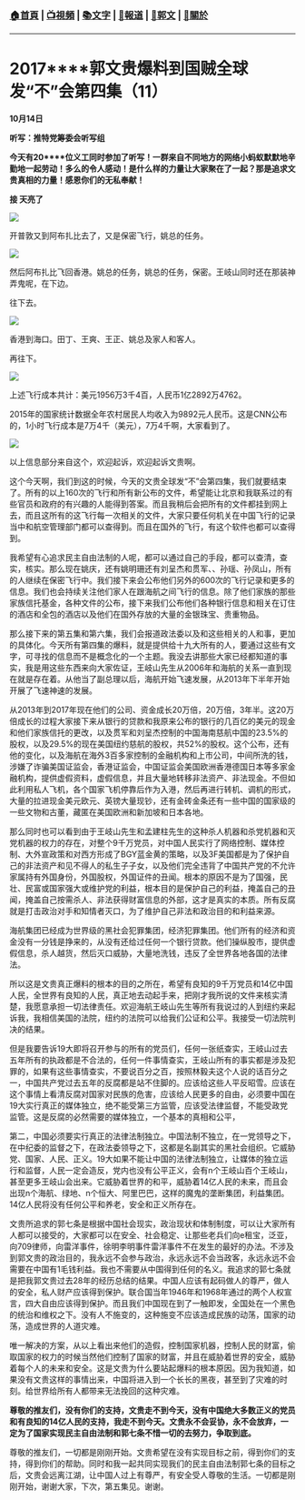 ###  [:house:首頁](https://github.com/ourhimalayas/home) | [:tv:視頻](https://github.com/ourhimalayas/videos) | [:books:文字](https://github.com/ourhimalayas/txt) | [:newspaper:報道](https://github.com/ourhimalayas/news) | [:eagle:郭文](https://github.com/ourhimalayas/guomedia) | [:pray:關於](https://github.com/ourhimalayas/home/tree/master/about)
---
# **2017****郭文贵爆料到国贼全球发“不”会第四集（11）**

**10****月14****日**













**听写：推特党筹委会听写组**















**今天有20****位义工同时参加了听写！一群来自不同地方的网络小蚂蚁默默地辛勤地一起劳动！多么的令人感动！是什么样的力量让大家聚在了一起？那是追求文贵真相的力量！感恩你们的无私奉献！**





**接 天亮了**



[![](https://2.bp.blogspot.com/-DJ-TUesCx7o/WeMUhPr8TdI/AAAAAAAABCs/w72dYmRHiGkpzETCWuHqK9Bb2pQdpM9AACLcBGAs/s400/188.PNG)](https://2.bp.blogspot.com/-DJ-TUesCx7o/WeMUhPr8TdI/AAAAAAAABCs/w72dYmRHiGkpzETCWuHqK9Bb2pQdpM9AACLcBGAs/s1600/188.PNG)







开普敦又到阿布扎比去了，又是保密飞行，姚总的任务。

[![](https://4.bp.blogspot.com/-jE6w6fWUzGM/WeMUr1R0gyI/AAAAAAAABCw/qor5C_PiK9oRveb6vqR1D5d7hyyVncCMgCLcBGAs/s400/189.PNG)](https://4.bp.blogspot.com/-jE6w6fWUzGM/WeMUr1R0gyI/AAAAAAAABCw/qor5C_PiK9oRveb6vqR1D5d7hyyVncCMgCLcBGAs/s1600/189.PNG)



然后阿布扎比飞回香港。姚总的任务，姚总的任务，保密。王岐山同时还在那装神弄鬼呢，在下边。

往下去。



[![](https://1.bp.blogspot.com/-lprrYh7F6X8/WeMU5KY92eI/AAAAAAAABC0/RZMYtpba6nAie307pDAFf2uoVosS7QroQCLcBGAs/s400/190.PNG)](https://1.bp.blogspot.com/-lprrYh7F6X8/WeMU5KY92eI/AAAAAAAABC0/RZMYtpba6nAie307pDAFf2uoVosS7QroQCLcBGAs/s1600/190.PNG)





香港到海口。田丁、王爽、王正、姚总及家人和客人。

再往下。

[![](https://1.bp.blogspot.com/-AfVGsePhoPg/WeMVDW4_cXI/AAAAAAAABC8/2NstViDkQToyJkCKYyDaTJTv96aeBfJ4ACLcBGAs/s400/191.PNG)](https://1.bp.blogspot.com/-AfVGsePhoPg/WeMVDW4_cXI/AAAAAAAABC8/2NstViDkQToyJkCKYyDaTJTv96aeBfJ4ACLcBGAs/s1600/191.PNG)

上述飞行成本共计：美元1956万3千4百，人民币1亿2892万4762。

2015年的国家统计数据全年农村居民人均收入为9892元人民币。这是CNN公布的，1小时飞行成本是7万4千（美元），7万4千啊，大家看到了。

[![](https://2.bp.blogspot.com/--2cWah_HxH4/WeMVOdIpH9I/AAAAAAAABDA/kMhJvEJZfYo01Qg3kUscqi_gl7ugwuu_gCLcBGAs/s400/192.PNG)](https://2.bp.blogspot.com/--2cWah_HxH4/WeMVOdIpH9I/AAAAAAAABDA/kMhJvEJZfYo01Qg3kUscqi_gl7ugwuu_gCLcBGAs/s1600/192.PNG)

以上信息部分来自这个，欢迎起诉，欢迎起诉文贵啊。



这个今天啊，我们到这的时候，今天的文贵全球发“不”会第四集，我们就要结束了。所有的以上160次的飞行和所有新公布的文件，希望能让北京和我联系过的有些官员和政府的有兴趣的人能得到答案。而且我稍后会把所有的文件都挂到网上去，而且这所有的这飞行每一次相关的文件，大家只要任何机关在中国飞行的记录当中和航空管理部门都可以查得到。而且在国外的飞行，有这个软件也都可以查得到。

我希望有心追求民主自由法制的人呢，都可以通过自己的手段，都可以查清，查实，核实。那么现在姚庆，还有姚明珊还有刘呈杰和贯军、、孙瑶、孙凤山，所有的人继续在保密飞行中。我们接下来会公布他们另外的600次的飞行记录和更多的信息。我们也会持续关注他们家人在跟海航之间飞行的信息。除了他们家族的那些家族信托基金，各种文件的公布，接下来我们公布他们各种银行信息和相关在订住的酒店和全包的酒店以及他们在国外存放的大量的金银珠宝、贵重物品。

那么接下来的第五集和第六集，我们会报道政法委以及和这些相关的人和事，更加的具体化。今天所有第四集的爆料，就是提供给十九大所有的人，要通过这些有文字，可寻找的信息而不是概念化的一个主题。我没去讲那些大家已经都知道的事实，我是用这些东西来向大家佐证，王岐山先生从2006年和海航的关系一直到现在就是存在着。从他当了副总理以后，海航开始飞速发展，从2013年下半年开始开展了飞速神速的发展。





从2013年到2017年现在他们的公司、资金成长20万倍，20万倍，3年半。这20万倍成长的过程大家接下来从银行的贷款和我原来公布的银行的几百亿的美元的现金和他们家族信托的更改，以及贯军和刘呈杰控制的中国海南慈航中国的23.5%的股权，以及29.5%的现在美国纽约慈航的股权，共52%的股权。这个公布，还有他的变化，以及海航在海外3百多家控制的金融机构和上市公司，中间所洗的钱，涉嫌了诈骗美国证监会，香港证监会，中国证监会美国欧洲香港德国日本等多家金融机构，提供虚假资料，虚假信息，并且大量地转移非法资产、非法现金。不但如此利用私人飞机，各个国家飞机停靠后作为入港，然后再进行转机、调机的形式，大量的拉进现金美元欧元、英镑大量现钞，还有金砖金条还有一些中国的国家级的一些文物和古董，藏匿在美国欧洲和新加坡和日本各地。

那么同时也可以看到由于王岐山先生和孟建柱先生的这种杀人机器和杀党机器和灭党机器的权力的存在，对整个9千万党员，对中国人民实行了网络控制、媒体控制、大外宣政策和对西方形成了BGY蓝金黄的策略，以及3F美国都是为了保护自己的非法资产和见不得人的私生子子女，以及他们完全违背了中国共产党的不允许家属持有外国身份，外国股权，外国证件的丑闻。根本的原因不是为了国强，民壮、民富或国家强大或维护党的利益，根本目的是保护自己的利益，掩盖自己的丑闻，掩盖自己按需杀人、非法获得财富信息的外部，这才是真实的本质。所有反腐就是打击政治对手和知情者灭口，为了维护自己非法和政治目的和利益来源。

海航集团已经成为世界级的黑社会犯罪集团，经济犯罪集团。他们所有的经济和资金没有一分钱是挣来的，从没有还给过任何一个银行贷款。他们操纵股市，提供虚假信息，杀人越货，然后灭口威胁，大量地洗钱，违反了全世界各地各国的法律法。

所以这是文贵真正爆料的根本的目的之所在，希望有良知的9千万党员和14亿中国人民，全世界有良知的人民，真正地去动起手来，把刚才我所说的文件来核实清楚，我愿意承担一切法律责任。欢迎海航王岐山先生等所有我说过的人到纽约来起诉我，我相信美国的法院，纽约的法院可以给我们公证和公平。我接受一切法院判决的结果。





但是我要告诉19大即将召开参与的所有的党员们，任何一张纸查实，王岐山过去五年所有的执政都是不合法的，任何一件事情查实，王岐山所有的事实都是涉及犯罪的，如果有这些事情查实，不要说百分之百，按照林毅夫这个人说的话百分之一，中国共产党过去五年的反腐都是站不住脚的。应该给这些人平反昭雪。应该在这个事情上看清反腐对国家对民族的危害，应该给人民更多的自由，必须要中国在19大实行真正的媒体独立，绝不能受第三方监管，应该受法律监督，不能受政党监管。这是反腐的必然需要的媒体独立，一个基本的真相和公平，



第二，中国必须要实行真正的法律法制独立。中国法制不独立，在一党领导之下，在中纪委的监督之下，在政法委领导之下，这都是名副其实的黑社会组织。它威胁党、国家、人民、正义。19大如果不能让中国的法律法制独立，让媒体的独立运行和监督，人民一定会造反，党内也没有公平正义，会有n个王岐山百个王岐山，甚至更多王岐山会出来。它威胁着世界的和平，威胁着14亿人民的未来，而且会出现n个海航、绿地、n个恒大、阿里巴巴，这样的魔鬼的垄断集团，利益集团。14亿人民将没有任何公平和养老，安全和正义所存在。

文贵所追求的郭七条是根据中国社会现实，政治现状和体制制度，可以让大家所有人都可以接受的，大家都可以在安全、社会稳定、让那些老兵们向e租宝，泛亚，向709律师，向雷洋事件，徐明李明事件雷洋事件不在发生的最好的办法。不涉及到郭文贵的政治目的，我永远不会参与政治，永远永远不会当政客，永远永远不会需要在中国有1毛钱利益。我也不需要从中国得到任何的名义。我追求的郭七条就是把我郭文贵过去28年的经历总结的结果。中国人应该有起码做人的尊严，做人的安全，私人财产应该得到保护。联合国当年1946年和1968年通过的两个人权宣言，四大自由应该得到保护。而且我们中国现在到了一触即发，全国处在一个黑色的统治和维权之下。没有人不施变的，这种施变不应该造成民族的动荡，国家的动荡，造成世界的人道灾难。

唯一解决的方案，从以上看出来他们的造假，控制国家机器，控制人民的财富，偷取国家的权力的时候当然他们控制了国家的财富，并且在威胁着世界的安全，威胁着每个人的未来和安全。这是文贵为什么要站起爆料的根本原因。因为我知道，如果没有文贵这样的事情出来，中国将进入到一个长长的黑夜，甚至到了灾难的时刻。给世界给所有人都带来无法挽回的这种灾难。

**尊敬的推友们，没有你们的支持，文贵走不到今天，没有中国绝大多数正义的党员和有良知的14亿人民的支持，我走不到今天。文贵永不会妥协，永不会放弃，一定为了国家实现民主自由法制和郭七条不惜一切的去努力，争取到底。**

尊敬的推友们，一切都是刚刚开始。文贵希望在没有实现目标之前，得到你们的支持，得到你们的帮助。同时和我一起共同实现我们的民主自由法制郭七条的目标之后，文贵会远离江湖，让中国人过上有尊严，有安全受人尊敬的生活。一切都是刚刚开始，谢谢大家，下次，第五集见。谢谢。




  
<u></u><sub></sub><sup></sup><strike></strike>